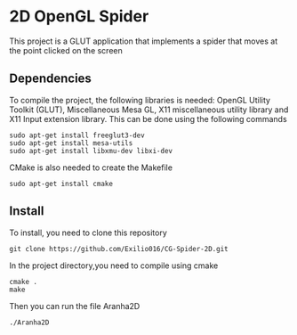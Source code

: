 # 2D OpenGL Spider
This project is a GLUT application that implements a spider that moves at the point clicked on the screen

## Dependencies
To compile the project, the following libraries is needed: OpenGL Utility Toolkit (GLUT), Miscellaneous Mesa GL, X11 miscellaneous utility library and X11 Input extension library. This can be done using the following commands
```shell
sudo apt-get install freeglut3-dev
sudo apt-get install mesa-utils
sudo apt-get install libxmu-dev libxi-dev
```
CMake is also needed to create the Makefile
```shell
sudo apt-get install cmake
```

## Install
To install, you need to clone this repository
```shell
git clone https://github.com/Exilio016/CG-Spider-2D.git
```
In the project directory,you need to compile using cmake
```shell
cmake .
make
```
Then you can run the file Aranha2D
```shell
./Aranha2D
```

